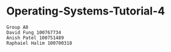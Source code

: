 # Operating-Systems-Tutorial-4


```
Group A8
David Fung 100767734
Anish Patel 100751489
Raphaiel Halim 100700318
```

